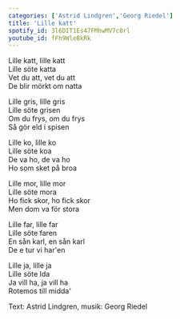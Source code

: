```yaml
---
categories: ['Astrid Lindgren','Georg Riedel']
title: 'Lille katt'
spotify_id: 3l6DIT1Es47FMhwMV7c0rl
youtube_id: fFh9WleBkRk
---
```


Lille katt, lille katt  
Lille söte katta  
Vet du att, vet du att  
De blir mörkt om natta

Lille gris, lille gris  
Lille söte grisen  
Om du frys, om du frys  
Så gör eld i spisen

Lille ko, lille ko  
Lille söte koa  
De va ho, de va ho  
Ho som sket på broa

Lille mor, lille mor  
Lille söte mora  
Ho fick skor, ho fick skor  
Men dom va för stora

Lille far, lille far  
Lille söte faren  
En sån karl, en sån karl  
De e tur vi har'en

Lille ja, lille ja  
Lille söte Ida  
Ja vill ha, ja vill ha  
Rotemos till midda'


Text: Astrid Lindgren, musik: Georg Riedel
